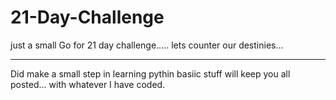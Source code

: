 # 21-Day-Challenge
just a small Go for 21 day challenge..... lets counter our destinies...


----
Did make a small step in learning pythin basiic stuff will keep you all posted... with whatever I have coded.
